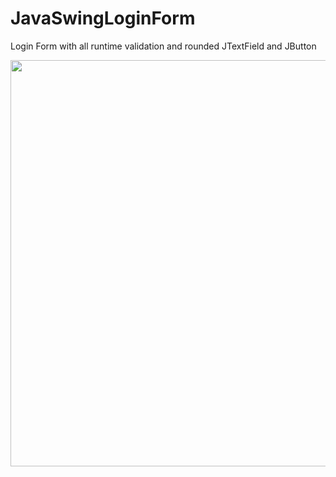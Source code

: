 # JavaSwingLoginForm
Login Form with all runtime validation and rounded JTextField and JButton

<img src="http://iamrohitsuthar.000webhostapp.com/android/github/loginpage/loginpagedemo.png" width="650">
